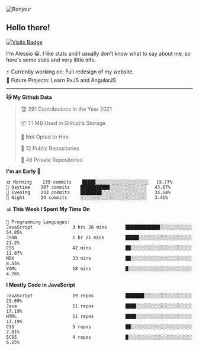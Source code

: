 ![Bonjour](https://i.redd.it/ayih4qogh2a51.png)

## Hello there!
[![Visits Badge](https://badges.pufler.dev/visits/PandaSekh/PandaSekh)](https://alessiofranceschi.me)

I'm Alessio 😀. I like stats and I usually don't know what to say about me, so here's some stats and very little info.

⚡ Currently working on: Full redesign of my website.  
🤔 Future Projects: Learn RxJS and AngularJS

---

<!--START_SECTION:waka-->
**🐱 My Github Data** 

> 🏆 291 Contributions in the Year 2021
 > 
> 📦 1.1 MB Used in Github's Storage 
 > 
> 🚫 Not Opted to Hire
 > 
> 📜 12 Public Repositories 
 > 
> 🔑 48 Private Repositories  
 > 
**I'm an Early 🐤** 

```text
🌞 Morning    139 commits    █████░░░░░░░░░░░░░░░░░░░░   19.77% 
🌆 Daytime    307 commits    ███████████░░░░░░░░░░░░░░   43.67% 
🌃 Evening    233 commits    ████████░░░░░░░░░░░░░░░░░   33.14% 
🌙 Night      24 commits     ░░░░░░░░░░░░░░░░░░░░░░░░░   3.41%

```


📊 **This Week I Spent My Time On** 

```text
💬 Programming Languages: 
JavaScript               3 hrs 28 mins       █████████████░░░░░░░░░░░░   54.05% 
JSON                     1 hr 21 mins        █████░░░░░░░░░░░░░░░░░░░░   21.2% 
CSS                      42 mins             ██░░░░░░░░░░░░░░░░░░░░░░░   11.07% 
MDX                      33 mins             ██░░░░░░░░░░░░░░░░░░░░░░░   8.55% 
YAML                     18 mins             █░░░░░░░░░░░░░░░░░░░░░░░░   4.76%

```

**I Mostly Code in JavaScript** 

```text
JavaScript               19 repos            ███████░░░░░░░░░░░░░░░░░░   29.69% 
Java                     11 repos            ████░░░░░░░░░░░░░░░░░░░░░   17.19% 
HTML                     11 repos            ████░░░░░░░░░░░░░░░░░░░░░   17.19% 
CSS                      5 repos             ██░░░░░░░░░░░░░░░░░░░░░░░   7.81% 
SCSS                     4 repos             █░░░░░░░░░░░░░░░░░░░░░░░░   6.25%

```



<!--END_SECTION:waka-->
